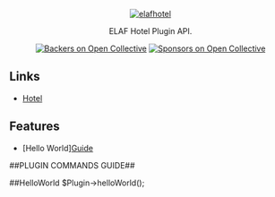 <p align="center">
  <a href="https://elaf.it">
    <img alt="elafhotel" src="https://elaf.it/images/logo.png">
  </a>
</p>

<p align="center">
  ELAF Hotel Plugin API.
</p>

<p align="center">
  <a href="#links"><img alt="Backers on Open Collective" src="https://img.shields.io/badge/links-1-brightgreen.svg"></a>
  <a href="#features"><img alt="Sponsors on Open Collective" src="https://img.shields.io/badge/features-1-brightgreen.svg"></a>
  

## Links

- [Hotel](https://elaf.it)

## Features

- [Hello World]<a href="#helloworld">Guide</a>





##PLUGIN COMMANDS GUIDE##

##HelloWorld
  $Plugin->helloWorld();


